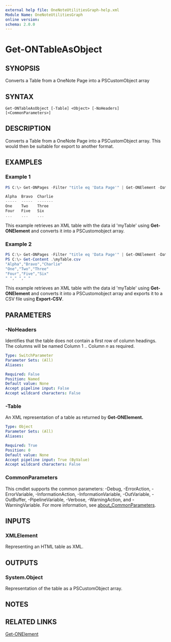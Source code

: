 ```yaml
---
external help file: OneNoteUtilitiesGraph-help.xml
Module Name: OneNoteUtilitiesGraph
online version:
schema: 2.0.0
---
```


# Get-ONTableAsObject

## SYNOPSIS
Converts a Table from a OneNote Page into a PSCustomObject array 

## SYNTAX

```
Get-ONTableAsObject [-Table] <Object> [-NoHeaders] [<CommonParameters>]
```

## DESCRIPTION
Converts a Table from a OneNote Page into a PSCustomObject array. This would then be suitable for export to another format.

## EXAMPLES

### Example 1
```powershell
PS C:\> Get-ONPages -Filter "title eq 'Data Page'" | Get-ONElement -DataId 'myTable' | Get-ONTableAsObject

Alpha  Bravo  Charlie
-----  -----  -------
One    Two    Three
Four   Five   Six
...    ...    ...
```

This example retrieves an XML table with the data id 'myTable' using  **Get-ONElement** and converts it into a PSCustomobject array.

### Example 2
```powershell
PS C:\> Get-ONPages -Filter "title eq 'Data Page'" | Get-ONElement -DataId 'myTable' | Get-ONTableAsObject | Export-CSV -Path .\myTable.csv -NoTypeInformation
PS C:\> Get-Content .\myTable.csv
"Alpha","Bravo","Charlie"
"One","Two","Three"
"Four","Five","Six"
" "," "," "
```

This example retrieves an XML table with the data id 'myTable' using  **Get-ONElement** and converts it into a PSCustomobject array and exports it to a CSV file using **Export-CSV**.

## PARAMETERS

### -NoHeaders
Identifies that the table does not contain a first row of column headings. The columns will be
named Column 1 .. Column *n* as required.

```yaml
Type: SwitchParameter
Parameter Sets: (All)
Aliases:

Required: False
Position: Named
Default value: None
Accept pipeline input: False
Accept wildcard characters: False
```

### -Table
An XML representation of a table as returned by **Get-ONElement.**

```yaml
Type: Object
Parameter Sets: (All)
Aliases:

Required: True
Position: 0
Default value: None
Accept pipeline input: True (ByValue)
Accept wildcard characters: False
```

### CommonParameters
This cmdlet supports the common parameters: -Debug, -ErrorAction, -ErrorVariable, -InformationAction, -InformationVariable, -OutVariable, -OutBuffer, -PipelineVariable, -Verbose, -WarningAction, and -WarningVariable. For more information, see [about_CommonParameters](http://go.microsoft.com/fwlink/?LinkID=113216).

## INPUTS

### XMLElement
Representing an HTML table as XML.

## OUTPUTS

### System.Object
Representation of the table as a PSCustomObject array.

## NOTES

## RELATED LINKS

[Get-ONElement](Get-ONElement.md)